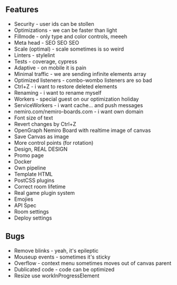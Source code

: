 ## Features

* Security - user ids can be stollen
* Optimizations - we can be faster than light
* Fillmode - only type and color controls, meeeh
* Meta head - SEO SEO SEO
* Scale (optimal) - scale sometimes is so weird
* Linters - stylelint
* Tests - coverage, cypress
* Adaptive - on mobile it is pain
* Minimal traffic - we are sending infinite elements array
* Optimized listeners - combo-wombo listeners are so bad
* Ctrl+Z - i want to restore deleted elements
* Renaming - i want to rename myself
* Workers - special guest on our optimization holiday
* ServiceWorkers - i want cache... and push messages
* nemiro.com/nemiro-boards.com - i want own domain
* Font size of text
* Revert changes by Ctrl+Z
* OpenGraph Nemiro Board with realtime image of canvas
* Save Canvas as image
* More control points (for rotation)
* Design, REAL DESIGN
* Promo page
* Docker
* Own pipeline
* Template HTML
* PostCSS plugins
* Correct room lifetime
* Real game plugin system
* Emojies
* API Spec
* Room settings
* Deploy settings

## Bugs

* Remove blinks - yeah, it's epileptic
* Mouseup events - sometimes it's sticky
* Overflow - context menu sometimes moves out of canvas parent
* Dublicated code - code can be optimized
* Resize use workInProgressElement

